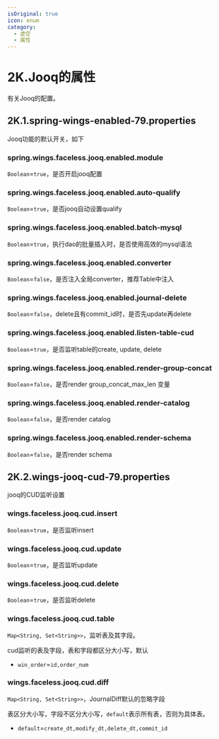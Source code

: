 ```yaml
---
isOriginal: true
icon: enum
category:
  - 虚空
  - 属性
---
```


# 2K.Jooq的属性

有关Jooq的配置。

## 2K.1.spring-wings-enabled-79.properties

Jooq功能的默认开关，如下

### spring.wings.faceless.jooq.enabled.module

`Boolean`=`true`，是否开启jooq配置

### spring.wings.faceless.jooq.enabled.auto-qualify

`Boolean`=`true`，是否jooq自动设置qualify

### spring.wings.faceless.jooq.enabled.batch-mysql

`Boolean`=`true`，执行dao的批量插入时，是否使用高效的mysql语法

### spring.wings.faceless.jooq.enabled.converter

`Boolean`=`false`，是否注入全局converter，推荐Table中注入

### spring.wings.faceless.jooq.enabled.journal-delete

`Boolean`=`false`，delete且有commit_id时，是否先update再delete

### spring.wings.faceless.jooq.enabled.listen-table-cud

`Boolean`=`true`，是否监听table的create, update, delete

### spring.wings.faceless.jooq.enabled.render-group-concat

`Boolean`=`false`，是否render group_concat_max_len 变量

### spring.wings.faceless.jooq.enabled.render-catalog

`Boolean`=`false`，是否render catalog

### spring.wings.faceless.jooq.enabled.render-schema

`Boolean`=`false`，是否render schema

## 2K.2.wings-jooq-cud-79.properties

jooq的CUD监听设置

### wings.faceless.jooq.cud.insert

`Boolean`=`true`，是否监听insert

### wings.faceless.jooq.cud.update

`Boolean`=`true`，是否监听update

### wings.faceless.jooq.cud.delete

`Boolean`=`true`，是否监听delete

### wings.faceless.jooq.cud.table

`Map<String, Set<String>>`，监听表及其字段。

cud监听的表及字段，表和字段都区分大小写，默认

* `win_order`=`id,order_num`

### wings.faceless.jooq.cud.diff

`Map<String, Set<String>>`，JournalDiff默认的忽略字段

表区分大小写，字段不区分大小写，`default`表示所有表，否则为具体表。

* `default`=`create_dt,modify_dt,delete_dt,commit_id`
